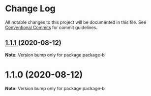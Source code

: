 # Change Log

All notable changes to this project will be documented in this file.
See [Conventional Commits](https://conventionalcommits.org) for commit guidelines.

## [1.1.1](https://github.com/bintangadinandra/rexona/compare/v1.1.0...v1.1.1) (2020-08-12)

**Note:** Version bump only for package package-b





# 1.1.0 (2020-08-12)

**Note:** Version bump only for package package-b
